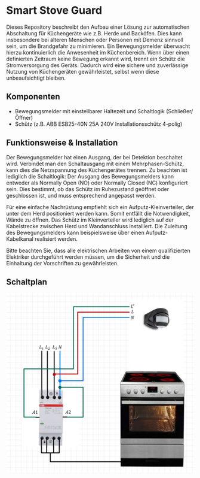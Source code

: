 # Smart Stove Guard

Dieses Repository beschreibt den Aufbau einer Lösung zur automatischen Abschaltung für Küchengeräte wie z.B. Herde und Backöfen. Dies kann insbesondere bei älteren Menschen oder Personen mit Demenz sinnvoll sein, um die Brandgefahr zu minimieren. Ein Bewegungsmelder überwacht hierzu kontinuierlich die Anwesenheit im Küchenbereich. Wenn über einen definierten Zeitraum keine Bewegung erkannt wird, trennt ein Schütz die Stromversorgung des Geräts. Dadurch wird eine sichere und zuverlässige Nutzung von Küchengeräten gewährleistet, selbst wenn diese unbeaufsichtigt bleiben.

## Komponenten

- Bewegungsmelder mit einstellbarer Haltezeit und Schaltlogik (Schließer/Öffner)
- Schütz (z.B. ABB ESB25-40N 25A 240V Installationsschütz 4-polig)

## Funktionsweise & Installation

Der Bewegungsmelder hat einen Ausgang, der bei Detektion beschaltet wird. Verbindet man den Schaltausgang mit einem Mehrphasen-Schütz, kann dies die Netzspannung des Küchengerätes trennen. Zu beachten ist lediglich die Schaltlogik: Der Ausgang des Bewegungsmelders kann entweder als Normally Open (NO) oder Normally Closed (NC) konfiguriert sein. Dies bestimmt, ob das Schütz im Ruhezustand geöffnet oder geschlossen ist, und muss entsprechend angepasst werden.

Für eine einfache Nachrüstung empfiehlt sich ein Aufputz-Kleinverteiler, der unter dem Herd positioniert werden kann. Somit entfällt die Notwendigkeit, Wände zu öffnen. Das Schütz im Kleinverteiler wird lediglich auf der Kabelstrecke zwischen Herd und Wandanschluss installiert. Die Zuleitung des Bewegungsmelders kann beispielsweise über einen Aufputz-Kabelkanal realisiert werden.

Bitte beachten Sie, dass alle elektrischen Arbeiten von einem qualifizierten Elektriker durchgeführt werden müssen, um die Sicherheit und die Einhaltung der Vorschriften zu gewährleisten.

## Schaltplan

![Schaltplan](readme/Skizze.jpg)
